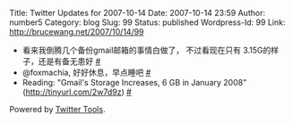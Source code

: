 Title: Twitter Updates for 2007-10-14
Date: 2007-10-14 23:59
Author: number5
Category: blog
Slug: 99
Status: published
Wordpress-Id: 99
Link: http://brucewang.net/2007/10/14/99

-   看来我倒腾几个备份gmail邮箱的事情白做了， 不过看现在只有
    3.15G的样子，还是有备无患好
    [\#](http://twitter.com/number5/statuses/335095752)
-   @foxmachia, 好好休息，早点睡吧
    [\#](http://twitter.com/number5/statuses/335098652)
-   Reading: "Gmail's Storage Increases, 6 GB in January 2008"
    (http://tinyurl.com/2w7d9z)
    [\#](http://twitter.com/number5/statuses/335265972)

Powered by [Twitter Tools](http://alexking.org/projects/wordpress).
